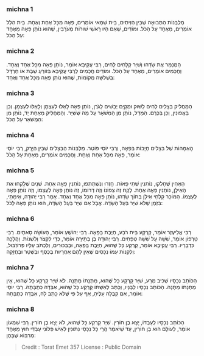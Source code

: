 
### michna 1
מַלְבְּנוֹת הַתְּבוּאָה שֶׁבֵּין הַזֵּיתִים, בֵּית שַׁמַּאי אוֹמְרִים, פֵּאָה מִכָּל אַחַת וְאֶחָת. בֵּית הִלֵּל אוֹמְרִים, מֵאֶחָד עַל הַכֹּל. וּמוֹדִים, שֶׁאִם הָיוּ רָאשֵׁי שׁוּרוֹת מְעֹרָבִין, שֶׁהוּא נוֹתֵן פֵּאָה מֵאֶחָד עַל הַכֹּל:

### michna 2
הַמְנַמֵּר אֶת שָׂדֵהוּ וְשִׁיֵּר קְלָחִים לַחִים, רַבִּי עֲקִיבָא אוֹמֵר, נוֹתֵן פֵּאָה מִכָּל אֶחָד וְאֶחָד. וַחֲכָמִים אוֹמְרִים, מֵאֶחָד עַל הַכֹּל. וּמוֹדִים חֲכָמִים לְרַבִּי עֲקִיבָא בְּזוֹרֵעַ שֶׁבֶת אוֹ חַרְדָּל בִּשְׁלשָׁה מְקוֹמוֹת, שֶׁהוּא נוֹתֵן פֵּאָה מִכָּל אֶחָד וְאֶחָד:

### michna 3
הַמַּחֲלִיק בְּצָלִים לַחִים לַשּׁוּק וּמְקַיֵּם יְבֵשִׁים לַגֹּרֶן, נוֹתֵן פֵּאָה לָאֵלּוּ לְעַצְמָן וְלָאֵלּוּ לְעַצְמָן. וְכֵן בַּאֲפוּנִין, וְכֵן בַּכֶּרֶם. הַמֵּדֵל, נוֹתֵן מִן הַמְשֹׁאָר עַל מַה שֶּׁשִּׁיֵּר. וְהַמַּחֲלִיק מֵאַחַת יַד, נוֹתֵן מִן הַמְשֹׁאָר עַל הַכֹּל:

### michna 4
הָאִמָּהוֹת שֶׁל בְּצָלִים חַיָּבוֹת בְּפֵאָה, וְרַבִּי יוֹסֵי פּוֹטֵר. מַלְבְּנוֹת הַבְּצָלִים שֶׁבֵּין הַיָּרָק, רַבִּי יוֹסֵי אוֹמֵר, פֵּאָה מִכָּל אַחַת וְאֶחָת. וַחֲכָמִים אוֹמְרִים, מֵאַחַת עַל הַכֹּל:

### michna 5
הָאַחִין שֶׁחָלְקוּ, נוֹתְנִין שְׁתֵּי פֵאוֹת. חָזְרוּ וְנִשְׁתַּתְּפוּ, נוֹתְנִין פֵּאָה אַחַת. שְׁנַיִם שֶׁלָּקְחוּ אֶת הָאִילָן, נוֹתְנִין פֵּאָה אַחַת. לָקַח זֶה צְפוֹנוֹ וְזֶה דְרוֹמוֹ, זֶה נוֹתֵן פֵּאָה לְעַצְמוֹ, וְזֶה נוֹתֵן פֵּאָה לְעַצְמוֹ. הַמּוֹכֵר קִלְחֵי אִילָן בְּתוֹךְ שָׂדֵהוּ, נוֹתֵן פֵּאָה מִכָּל אֶחָד וְאֶחָד. אָמַר רַבִּי יְהוּדָה, אֵימָתַי, בִּזְמַן שֶׁלֹּא שִׁיֵּר בַּעַל הַשָּׂדֶה. אֲבָל אִם שִׁיֵּר בַּעַל הַשָּׂדֶה, הוּא נוֹתֵן פֵּאָה לַכֹּל:

### michna 6
רַבִּי אֱלִיעֶזֶר אוֹמֵר, קַרְקַע בֵּית רֹבַע, חַיֶּבֶת בַּפֵּאָה. רַבִּי יְהוֹשֻׁעַ אוֹמֵר, הָעוֹשָׂה סָאתַיִם. רַבִּי טַרְפוֹן אוֹמֵר, שִׁשָּׁה עַל שִׁשָּׁה טְפָחִים. רַבִּי יְהוּדָה בֶן בְּתֵירָה אוֹמֵר, כְּדֵי לִקְצֹר וְלִשְׁנוֹת. וַהֲלָכָה כִּדְבָרָיו. רַבִּי עֲקִיבָא אוֹמֵר, קַרְקַע כָּל שֶׁהוּא, חַיֶּבֶת בַּפֵּאָה, וּבַבִּכּוּרִים, וְלִכְתֹּב עָלָיו פְּרוֹזְבּוּל, וְלִקְנוֹת עִמּוֹ נְכָסִים שֶׁאֵין לָהֶם אַחֲרָיוּת בְּכֶסֶף וּבִשְׁטָר וּבַחֲזָקָה:

### michna 7
הַכּוֹתֵב נְכָסָיו שְׁכִיב מְרַע, שִׁיֵּר קַרְקַע כָּל שֶׁהוּא, מַתְּנָתוֹ מַתָּנָה. לֹא שִׁיֵּר קַרְקַע כָּל שֶׁהוּא, אֵין מַתְּנָתוֹ מַתָּנָה. הַכּוֹתֵב נְכָסָיו לְבָנָיו, וְכָתַב לְאִשְׁתּוֹ קַרְקַע כָּל שֶׁהוּא, אִבְּדָה כְתֻבָּתָהּ. רַבִּי יוֹסֵי אוֹמֵר, אִם קִבְּלָה עָלֶיהָ, אַף עַל פִּי שֶׁלֹּא כָתַב לָהּ, אִבְּדָה כְתֻבָּתָהּ:

### michna 8
הַכּוֹתֵב נְכָסָיו לְעַבְדּוֹ, יָצָא בֶן חוֹרִין. שִׁיֵּר קַרְקַע כָּל שֶׁהוּא, לֹא יָצָא בֶן חוֹרִין. רַבִּי שִׁמְעוֹן אוֹמֵר, לְעוֹלָם הוּא בֶן חוֹרִין, עַד שֶׁיֹּאמַר הֲרֵי כָל נְכָסַי נְתוּנִין לְאִישׁ פְּלוֹנִי עַבְדִּי חוּץ מֵאֶחָד מֵרִבּוֹא שֶׁבָּהֶן:

>Credit : Torat Emet 357
>License : Public Domain 